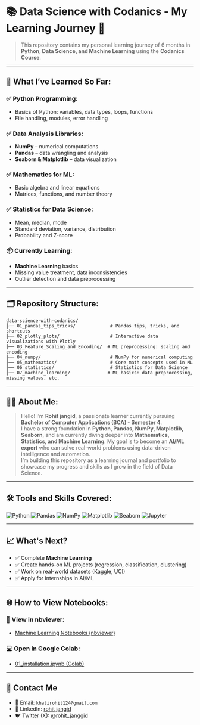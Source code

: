 
# 📚 Data Science with Codanics - My Learning Journey 🚀

> This repository contains my personal learning journey of 6 months in **Python, Data Science, and Machine Learning** using the **Codanics Course**.

---

## 🧠 What I’ve Learned So Far:

### ✅ Python Programming:
- Basics of Python: variables, data types, loops, functions
- File handling, modules, error handling

### ✅ Data Analysis Libraries:
- **NumPy** – numerical computations
- **Pandas** – data wrangling and analysis
- **Seaborn & Matplotlib** – data visualization

### ✅ Mathematics for ML:
- Basic algebra and linear equations
- Matrices, functions, and number theory

### ✅ Statistics for Data Science:
- Mean, median, mode
- Standard deviation, variance, distribution
- Probability and Z-score

### 📦 Currently Learning:
- **Machine Learning** basics
- Missing value treatment, data inconsistencies
- Outlier detection and data preprocessing

---

## 🗂 Repository Structure:

```
data-science-with-codanics/
├── 01_pandas_tips_tricks/             # Pandas tips, tricks, and shortcuts
├── 02_plotly_plots/                   # Interactive data visualizations with Plotly
├── 03_Feature_Scaling_and_Encoding/  # ML preprocessing: scaling and encoding
├── 04_numpy/                          # NumPy for numerical computing
├── 05_mathematics/                    # Core math concepts used in ML
├── 06_statistics/                     # Statistics for Data Science
├── 07_machine_learning/              # ML basics: data preprocessing, missing values, etc.
```

---

## 🧑‍🎓 About Me:

> Hello! I’m **Rohit jangid**, a passionate learner currently pursuing **Bachelor of Computer Applications (BCA) - Semester 4**.   
> I have a strong foundation in **Python, Pandas, NumPy, Matplotlib, Seaborn**, and am currently diving deeper into **Mathematics, Statistics, and Machine Learning**.
> My goal is to become an **AI/ML expert** who can solve real-world problems using data-driven intelligence and automation.  
> I’m building this repository as a learning journal and portfolio to showcase my progress and skills as I grow in the field of Data Science.

---

## 🛠 Tools and Skills Covered:

![Python](https://img.shields.io/badge/Python-3776AB?style=for-the-badge&logo=python&logoColor=white)
![Pandas](https://img.shields.io/badge/Pandas-150458?style=for-the-badge&logo=pandas&logoColor=white)
![NumPy](https://img.shields.io/badge/Numpy-013243?style=for-the-badge&logo=numpy&logoColor=white)
![Matplotlib](https://img.shields.io/badge/Matplotlib-11557C?style=for-the-badge&logo=matplotlib&logoColor=white)
![Seaborn](https://img.shields.io/badge/Seaborn-005571?style=for-the-badge)
![Jupyter](https://img.shields.io/badge/Jupyter-F37626?style=for-the-badge&logo=jupyter&logoColor=white)

---

## 📈 What's Next?

- ✅ Complete **Machine Learning**
- ✅ Create hands-on ML projects (regression, classification, clustering)
- ✅ Work on real-world datasets (Kaggle, UCI)
- ✅ Apply for internships in AI/ML

---

## 🌐 How to View Notebooks:

### 📘 View in nbviewer:
- [Machine Learning Notebooks (nbviewer)](https://nbviewer.org/github/rohitjanggid/data-science-with-codanics/tree/main/07_machine_learning/)

### 💻 Open in Google Colab:
- [01_installation.ipynb (Colab)](https://colab.research.google.com/github/rohitjanggid/data-science-with-codanics/blob/main/07_machine_learning/01_installation.ipynb)

---

## 💬 Contact Me

- 📧 Email: `khatirohit124@gmail.com`
- 💼 LinkedIn: [rohit jangid](www.linkedin.com/in/rohit-jangid-a185a7372)
- 🐦 Twitter (X): [@rohit_janggid](https://x.com/rohit_janggid)
